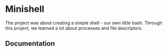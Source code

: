 
# Minishell

The project was about creating a simple shell - our own little bash. Through this project, we learned a lot about processes and file descriptors.


## Documentation

